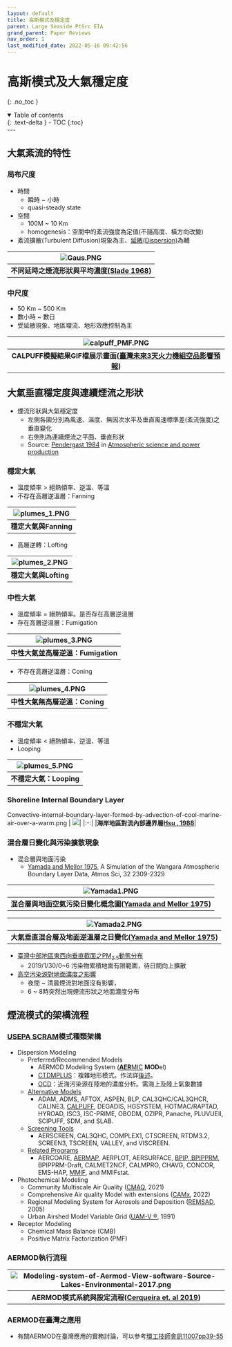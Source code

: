 ```yaml
---
layout: default
title: 高斯模式及穩定度
parent: Large Seaside PtSrc EIA
grand_parent: Paper Reviews
nav_order: 1
last_modified_date: 2022-05-16 09:42:56
---
```


# 高斯模式及大氣穩定度
{: .no_toc }

<details open markdown="block">
  <summary>
    Table of contents
  </summary>
  {: .text-delta }
- TOC
{:toc}
</details>
---

## 大氣紊流的特性
### 局布尺度
- 時間
  - 瞬時 ~ 小時
  - quasi-steady state
- 空間
  - 100M ~ 10 Km  
  - homogenesis：空間中的紊流強度為定值(不隨高度、橫方向改變)
- 紊流擴散(Turbulent Diffusion)現象為主、[延散(Dispersion)](https://terms.naer.edu.tw/detail/1317622/?index=2)為輔

| ![Gaus.PNG](https://raw.githubusercontent.com/sinotec2/Focus-on-Air-Quality/main/assets/images/Gaus.PNG)|
|:--:|
| <b>不同延時之煙流形狀與平均濃度([Slade 1968][Slade 1968])</b>|

[Slade 1968]: <https://www.osti.gov/biblio/4492043> "D. H. Slade, Meteorology and Atomic Energy—1968, USAEC Report TID-24190, 1968."

### 中尺度
  - 50 Km ~ 500 Km
  - 數小時 ~ 數日
  - 受延散現象、地區環流、地形效應控制為主

| ![calpuff_PMF.PNG](https://raw.githubusercontent.com/sinotec2/Focus-on-Air-Quality/main/assets/images/calpuff_PMF.PNG)|
|:-:|
| <b>CALPUFF模擬結果GIF檔展示畫面([臺灣未來3天火力機組空品影響預報](https://sinotec2.github.io/cpuff_forecast/))</b>|

## 大氣垂直穩定度與連續煙流之形狀

- 煙流形狀與大氣穩定度
  - 左側各圖分別為風速、溫度、無因次水平及垂直風速標準差(紊流強度)之垂直變化
  - 右側則為連續煙流之平面、垂直形狀
  - Source: [Pendergast 1984][Pendergast 1984] in [Atmospheric science and power production][Randerson 1984]

[Pendergast 1984]: <https://www.osti.gov/biblio/6503687-atmospheric-science-power-production> "Malcolm M. Pendergast, 1984, Chap. 2, METEOROLOGICAL FUNDAMENTALS, in Atmospheric science and power production (No. DOE/TIC-27601). USDOE Technical Information Center, Oak Ridge, TN."

[Randerson 1984]: <https://www.osti.gov/biblio/6503687-atmospheric-science-power-production> "Randerson, D. (1984). Atmospheric science and power production (No. DOE/TIC-27601). USDOE Technical Information Center, Oak Ridge, TN."

### 穩定大氣
- 溫度傾率 &gt; 絕熱傾率、逆溫、等溫
- 不存在高層逆溫層：Fanning

| ![plumes_1.PNG](https://raw.githubusercontent.com/sinotec2/Focus-on-Air-Quality/main/assets/images/plumes_1.PNG)|
|:-:|
| <b>穩定大氣與Fanning</b>|

- 高層逆轉：Lofting

| ![plumes_2.PNG](https://raw.githubusercontent.com/sinotec2/Focus-on-Air-Quality/main/assets/images/plumes_2.PNG)|
|:-:|
|<b>穩定大氣與Lofting</b>|

### 中性大氣
- 溫度傾率 = 絕熱傾率。是否存在高層逆溫層
- 存在高層逆溫層：Fumigation


| ![plumes_3.PNG](https://raw.githubusercontent.com/sinotec2/Focus-on-Air-Quality/main/assets/images/plumes_3.PNG)|
|:-:|
|<b>中性大氣並高層逆溫：Fumigation</b>|

- 不存在高層逆溫層：Coning

| ![plumes_4.PNG](https://raw.githubusercontent.com/sinotec2/Focus-on-Air-Quality/main/assets/images/plumes_4.PNG)|
|:-:|
|<b>中性大氣無高層逆溫：Coning</b>|

### 不穩定大氣
- 溫度傾率 &lt; 絕熱傾率、逆溫、等溫
- Looping

| ![plumes_5.PNG](https://raw.githubusercontent.com/sinotec2/Focus-on-Air-Quality/main/assets/images/plumes_5.PNG)|
|:-:|
|<b>不穩定大氣：Looping</b>|

### Shoreline Internal Boundary Layer

Convective-internal-boundary-layer-formed-by-advection-of-cool-marine-air-over-a-warm.png
| ![](https://raw.githubusercontent.com/sinotec2/Focus-on-Air-Quality/main/assets/images/Convective-internal-boundary-layer-formed-by-advection-of-cool-marine-air-over-a-warm.png)|
|:-:|
|<b>海岸地區對流內部邊界層[Hsu , 1988][Hsu , 1988]</b>|

[Hsu , 1988]: <https://www.biblio.com/9780123579553> "Hsu, S. A., Coastal Meteorology, 260 pp., Academic, San Diego,Calif., 1988."

### 混合層日變化與污染擴散現象
- 混合層與地面污染
  - [Yamada and Mellor 1975][Yamada and Mellor 1975], A Simulation of the Wangara Atmospheric Boundary Layer Data, Atmos Sci, 32 2309-2329

| ![Yamada1.PNG](https://raw.githubusercontent.com/sinotec2/Focus-on-Air-Quality/main/assets/images/Yamada1.PNG)|
|:-:|
|<b>混合層與地面空氣污染日變化概念圖([Yamada and Mellor 1975][Yamada and Mellor 1975])</b>|

| ![Yamada2.PNG](https://raw.githubusercontent.com/sinotec2/Focus-on-Air-Quality/main/assets/images/Yamada2.PNG)|
|:-:|
|<b>大氣垂直混合層及地面逆溫層之日變化([Yamada and Mellor 1975][Yamada and Mellor 1975])</b>|

[Yamada and Mellor 1975]: <https://journals.ametsoc.org/view/journals/atsc/32/12/1520-0469_1975_032_2309_asotwa_2_0_co_2.xml?tab_body=pdf> "Yamada, T and G Mellor, 1975, A Simulation of the Wangara Atmospheric Boundary Layer Data, / Atmos Sci, 32 2309-2329"

- [臺灣中部地區東西向垂直截面之PM<sub>2.5</sub>動態分布](https://sinotec2.github.io/PM2.5CrossSect)
  - 2019/1/30/0~6 污染物累積地面有限範圍，待日間向上擴散
- [高空污染源對地面濃度之影響](https://sinotec2.github.io/cpuff_forecast/)
  - 夜間 ~ 清晨煙流對地面沒有影響，
  - 6 ~ 8時突然出現煙流形狀之地面濃度分布

## 煙流模式的架構流程

### [USEPA SCRAM](https://www.epa.gov/scram)模式種類架構
- Dispersion Modeling
  - Preferred/Recommended Models 
    - AERMOD Modeling System ([**AER**MIC][AERMIC] **MOD**el)
    - [CTDMPLUS][CTDMPLUS]：複雜地形模式。作法詳[後述](https://sinotec2.github.io/Focus-on-Air-Quality/PaperReview/LargeSSPtSrcEIA/3TerrainEffect/#ctdmplus)。
    - [OCD][OCD]：近海污染源在陸地的濃度分析。需海上及陸上氣象數據
  - [Alternative Models](https://www.epa.gov/scram/air-quality-dispersion-modeling-alternative-models)
    -  ADAM, ADMS, AFTOX, ASPEN, BLP, CAL3QHC/CAL3QHCR, CALINE3, [CALPUFF](https://sinotec2.github.io/Focus-on-Air-Quality/TrajModels/CALPUFF), DEGADIS, HGSYSTEM, HOTMAC/RAPTAD, HYROAD, ISC3, ISC-PRIME, OBODM, OZIPR, Panache, PLUVUEII, SCIPUFF, SDM, and SLAB.
  - [Screening Tools](https://www.epa.gov/scram/air-quality-dispersion-modeling-screening-models)
    - AERSCREEN, CAL3QHC, COMPLEX1, CTSCREEN, RTDM3.2, SCREEN3, TSCREEN, VALLEY, and VISCREEN.
  - [Related Programs](https://www.epa.gov/scram/air-quality-dispersion-modeling-related-model-support-programs)
    -  AERCOARE, [AERMAP](https://sinotec2.github.io/Focus-on-Air-Quality/PlumeModels/REnTG_pathways/), AERPLOT, AERSURFACE, [BPIP, BPIPPRM](https://sinotec2.github.io/Focus-on-Air-Quality/PlumeModels/SO_pathways/BPIP/), BPIPPRM-Draft, CALMET2NCF, CALMPRO, CHAVG, CONCOR, EMS-HAP, [MMIF](https://sinotec2.github.io/Focus-on-Air-Quality/PlumeModels/ME_pathways/mmif/), and MMIFstat.
- Photochemical Modeling
  - Community Multiscale Air Quality ([CMAQ](https://github.com/USEPA/CMAQ), 2021) 
  - Comprehensive Air quality Model with extensions ([CAMx](https://www.camx.com/), 2022)
  - Regional Modeling System for Aerosols and Deposition ([REMSAD](http://remsad.icfconsulting.com/), 2005)
  - Urban Airshed Model Variable Grid ([UAM-V ®](http://uamv.icfconsulting.com/), 1991)
- Receptor Modeling
  - Chemical Mass Balance (CMB)
  - Positive Matrix Factorization (PMF)

[AERMIC]: <https://www.epa.gov/scram/air-quality-dispersion-modeling-preferred-and-recommended-models#aermod> "American Meteorological Society/Environmental Protection Agency Regulatory Model Improvement Committee"
[CTDMPLUS]: <https://www.epa.gov/scram/air-quality-dispersion-modeling-preferred-and-recommended-models#ctdmplus> "Complex Terrain Dispersion Model Plus Algorithms for Unstable Situations"
[OCD]: <https://www.epa.gov/scram/air-quality-dispersion-modeling-preferred-and-recommended-models#ocd> "Offshore and Coastal Dispersion Model Version 5"

### AERMOD執行流程
| ![Modeling-system-of-Aermod-View-software-Source-Lakes-Environmental-2017.png](https://raw.githubusercontent.com/sinotec2/Focus-on-Air-Quality/main/assets/images/Modeling-system-of-Aermod-View-software-Source-Lakes-Environmental-2017.png)|
|:-:|
|<b>AERMOD模式系統與設定流程([Cerqueira et. al 2019][Cerqueira et. al 2019])</b>|

[Cerqueira et. al 2019]: <https://www.researchgate.net/publication/328505586_Atmospheric_pollutants_modeling_with_Aermod_software> "Cerqueira, J., Albuquerque, H., and Sousa, F. (2019). Atmospheric pollutants: modeling with Aermod software. Air Quality, Atmosphere & Health 12. doi:10.1007/s11869-018-0626-9."

### AERMOD在臺灣之應用
- 有關AERMOD在臺灣應用的實務討論，可以參考[環工技師會訊11007pp39-55](http://www.tpeea.org.tw/upload/news/files/7eea35bc4c7a4189b42566fffe2f2fee.pdf)
